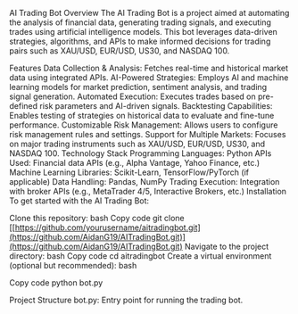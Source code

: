 AI Trading Bot
Overview
The AI Trading Bot is a project aimed at automating the analysis of financial data, generating trading signals, and executing trades using artificial intelligence models. This bot leverages data-driven strategies, algorithms, and APIs to make informed decisions for trading pairs such as XAU/USD, EUR/USD, US30, and NASDAQ 100.

Features
Data Collection & Analysis: Fetches real-time and historical market data using integrated APIs.
AI-Powered Strategies: Employs AI and machine learning models for market prediction, sentiment analysis, and trading signal generation.
Automated Execution: Executes trades based on pre-defined risk parameters and AI-driven signals.
Backtesting Capabilities: Enables testing of strategies on historical data to evaluate and fine-tune performance.
Customizable Risk Management: Allows users to configure risk management rules and settings.
Support for Multiple Markets: Focuses on major trading instruments such as XAU/USD, EUR/USD, US30, and NASDAQ 100.
Technology Stack
Programming Languages: Python
APIs Used: Financial data APIs (e.g., Alpha Vantage, Yahoo Finance, etc.)
Machine Learning Libraries: Scikit-Learn, TensorFlow/PyTorch (if applicable)
Data Handling: Pandas, NumPy
Trading Execution: Integration with broker APIs (e.g., MetaTrader 4/5, Interactive Brokers, etc.)
Installation
To get started with the AI Trading Bot:

Clone this repository:
bash
Copy code
git clone [[https://github.com/yourusername/aitradingbot.git](https://github.com/AidanG19/AITradingBot.git)](https://github.com/AidanG19/AITradingBot.git)
Navigate to the project directory:
bash
Copy code
cd aitradingbot
Create a virtual environment (optional but recommended):
bash

Copy code
python bot.py

Project Structure
bot.py: Entry point for running the trading bot.
